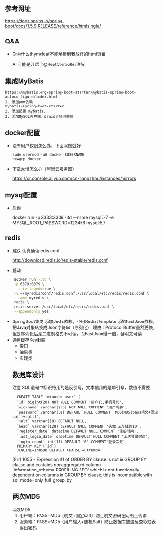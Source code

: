 ## 参考网址
https://docs.spring.io/spring-boot/docs/1.5.9.RELEASE/reference/htmlsingle/
## Q&A
- Q:为什么thymeleaf不能解析到我放好的html页面

    A: 可能是开启了@RestController注解
## 集成MyBatis

    https://mybatis.org/spring-boot-starter/mybatis-spring-boot-autoconfigure/index.html
    1. 添加pom依赖
    mybatis-spring-boot-starter
    2. 添加配置 mybatis.
    3. 添加MySQL客户端、druid连接池依赖
## docker配置
- 没有用户权限怎么办，下面照做就好
    ```$bash
    sudo usermod -aG docker $USERNAME
    newgrp docker
    ```
- 下载太慢怎么办（阿里云服务器）

    https://cr.console.aliyun.com/cn-hangzhou/instances/mirrors
## mysql配置
- 启动

    docker run -p 3333:3306 -itd --name mysql5-7 -e MYSQL_ROOT_PASSWORD=123456 mysql:5.7
## redis
- 建议 认真通读redis.conf

    http://download.redis.io/redis-stable/redis.conf
- 启动
```bash
    docker run -itd \
    -p 6379:6379 \
    --privileged=true \
    -v ~/myredis/conf/redis.conf:/usr/local/etc/redis/redis.conf \
    --name myredis \
    redis \
    redis-server /usr/local/etc/redis/redis.conf \
    --appendonly yes
```
- SpringBoot集成
    添加Jedis依赖，不用RedistTemplate
    添加FastJson依赖, 把Java对象转换成Json字符串（序列化）
    理由：Protocol Buffer虽然更快，但是序列化后是二进制格式不可读，而FastJson慢一倍，但明文可读
- 通用缓存Key封装
  - 接口
  - 抽象类
  - 实现类
  ## 数据库设计
  注意 SQL语句中标识符用的是反引号，文本值用的是单引号，数值不需要
  ```mysql
    CREATE TABLE `miaosha_user` (
    `id` bigint(20) NOT NULL COMMENT '用户ID,手机号码',
    `nickname` varchar(255) NOT NULL COMMENT '用户昵称',
    `password` varchar(32) DEFAULT NULL COMMENT 'MD5(MD5(pass明文+固定salt)+salt)',
    `salt` varchar(10) DEFAULT NULL,
    `head` varchar(128) DEFAULT NULL COMMENT '头像,云存储的ID',
    `register_date` datetime DEFAULT NULL COMMENT '注册时间',
    `last_login_date` datetime DEFAULT NULL COMMENT '上次登录时间',
    `login_count` int(11) DEFAULT '0' COMMENT'登录次数',
    PRIMARY KEY (`id`)
    )ENGINE=InnoDB DEFAULT CHARSET=utf8mb4
    ```
  [Err] 1055 - Expression #1 of ORDER BY clause is not in GROUP BY clause 
  and contains nonaggregated column 'information_schema.PROFILING.SEQ' 
  which is not functionally dependent on columns in GROUP BY clause; 
  this is incompatible with sql_mode=only_full_group_by
  ## 两次MD5
  两次MD5
  1. 用户端：PASS=MD5（明文+固定salt）防止明文密码在网络上传输
  2. 服务端：PASS=MD5（用户输入+随机Salt）防止数据库被盗反查彩虹表得出密码
        

